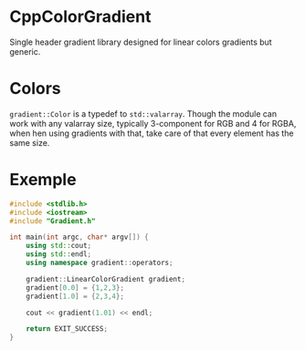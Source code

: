 # CppColorGradient
Single header gradient library designed for linear colors gradients but generic.
# Colors
`gradient::Color` is a typedef to `std::valarray`. Though the module can work with any valarray size, typically 3-component for RGB and 4 for RGBA, when hen using gradients with that, take care of that every element has the same size.
# Exemple
```c++
#include <stdlib.h>
#include <iostream>
#include "Gradient.h"

int main(int argc, char* argv[]) {
    using std::cout;
    using std::endl;
    using namespace gradient::operators;

    gradient::LinearColorGradient gradient;
    gradient[0.0] = {1,2,3};
    gradient[1.0] = {2,3,4};

    cout << gradient(1.01) << endl;

    return EXIT_SUCCESS;
}
```
